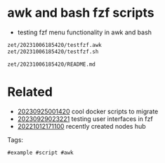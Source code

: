 # awk and bash fzf scripts

- testing fzf menu functionality in awk and bash

```bash
zet/20231006185420/testfzf.awk
zet/20231006185420/testfzf.sh                                                                                         │
```

` zet/20231006185420/README.md `

# Related

- [20230925001420](/zet/20230925001420/README.md) cool docker scripts to migrate
- [20230929023221](/zet/20230929023221/README.md) testing user interfaces in fzf
- [20221012171100](/zet/20221012171100/README.md) recently created nodes hub

Tags:

    #example #script #awk
